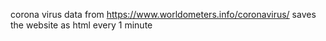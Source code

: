 corona virus data from https://www.worldometers.info/coronavirus/
saves the website as html every 1 minute
